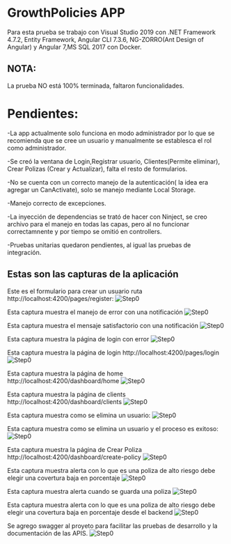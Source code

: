 # GrowthPolicies APP

Para esta prueba se trabajo con Visual Studio 2019 con .NET Framework 4.7.2, Entity Framework, Angular CLI 7.3.6, NG-ZORRO(Ant Design of Angular) y Angular 7,MS SQL 2017 con Docker.

## NOTA:
La prueba NO está 100% terminada, faltaron funcionalidades.

# Pendientes:
-La app actualmente solo funciona en modo administrador por lo que se recomienda que se cree un usuario y manualmente se establesca el rol como administrador.

-Se creó la ventana de Login,Registrar usuario, Clientes(Permite eliminar), Crear Polizas (Crear y Actualizar), falta el resto de formularios.

-No se cuenta con un correcto manejo de la autenticación( la idea era agregar un CanActivate), solo se manejo mediante Local Storage.

-Manejo correcto de excepciones.

-La inyección de dependencias se trató de hacer con Ninject, se creo archivo para el manejo en todas las capas, pero al no funcionar correctamnente y por tiempo se omitió  en controllers.

-Pruebas unitarias quedaron pendientes, al igual las pruebas de integración.

## Estas son las capturas de la aplicación
Este es el formulario para crear un usuario ruta http://localhost:4200/pages/register:
![Step0](https://raw.githubusercontent.com/gersof/GrowthPolicies/master/Images/0.JPG)

Esta captura muestra el manejo de error con una notificación
![Step0](https://raw.githubusercontent.com/gersof/GrowthPolicies/master/Images/1.JPG)

Esta captura muestra el mensaje satisfactorio con una notificación
![Step0](https://raw.githubusercontent.com/gersof/GrowthPolicies/master/Images/2.JPG)

Esta captura muestra la página de login con error
![Step0](https://raw.githubusercontent.com/gersof/GrowthPolicies/master/Images/3.JPG)

Esta captura muestra la página de login http://localhost:4200/pages/login
![Step0](https://raw.githubusercontent.com/gersof/GrowthPolicies/master/Images/4.JPG)

Esta captura muestra la página de home http://localhost:4200/dashboard/home
![Step0](https://raw.githubusercontent.com/gersof/GrowthPolicies/master/Images/5.JPG)

Esta captura muestra la página de clients http://localhost:4200/dashboard/clients
![Step0](https://raw.githubusercontent.com/gersof/GrowthPolicies/master/Images/6.JPG)

Esta captura muestra como se elimina un usuario:
![Step0](https://raw.githubusercontent.com/gersof/GrowthPolicies/master/Images/7.JPG)

Esta captura muestra como se elimina un usuario y el proceso es exitoso:
![Step0](https://raw.githubusercontent.com/gersof/GrowthPolicies/master/Images/8.JPG)

Esta captura muestra la página de Crear Poliza http://localhost:4200/dashboard/create-policy
![Step0](https://raw.githubusercontent.com/gersof/GrowthPolicies/master/Images/9.JPG)

Esta captura muestra  alerta con lo que es una poliza de alto riesgo debe elegir una covertura baja en porcentaje
![Step0](https://raw.githubusercontent.com/gersof/GrowthPolicies/master/Images/10.JPG)

Esta captura muestra alerta cuando se guarda una poliza
![Step0](https://raw.githubusercontent.com/gersof/GrowthPolicies/master/Images/11.JPG)

Esta captura muestra  alerta con lo que es una poliza de alto riesgo debe elegir una covertura baja en porcentaje desde el backend
![Step0](https://raw.githubusercontent.com/gersof/GrowthPolicies/master/Images/12.JPG)

Se agrego swagger al proyeto para facilitar las pruebas de desarrollo y la documentación de las APIS.
![Step0](https://raw.githubusercontent.com/gersof/GrowthPolicies/master/Images/13.JPG)
